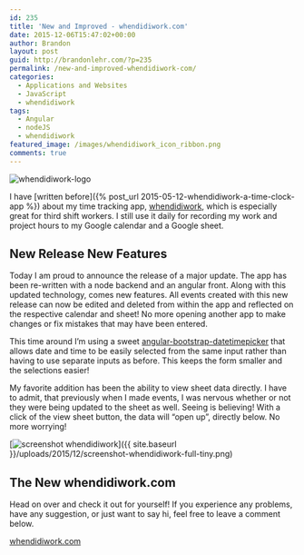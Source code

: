 ```yaml
---
id: 235
title: 'New and Improved - whendidiwork.com'
date: 2015-12-06T15:47:02+00:00
author: Brandon
layout: post
guid: http://brandonlehr.com/?p=235
permalink: /new-and-improved-whendidiwork-com/
categories:
  - Applications and Websites
  - JavaScript
  - whendidiwork
tags:
  - Angular
  - nodeJS
  - whendidiwork
featured_image: /images/whendidiwork_icon_ribbon.png
comments: true
---
```

<img src="{{ site.baseurl }}{{ page.featured_image }}" alt="whendidiwork-logo" class="img-md" />

I have [written before]({% post_url 2015-05-12-whendidiwork-a-time-clock-app %}) about my time tracking app, [whendidiwork](http://whendidiwork.com/), which is especially great for third shift workers. I still use it daily for recording my work and project hours to my Google calendar and a Google sheet.


## New Release New Features

Today I am proud to announce the release of a major update. The app has been re-written with a node backend and an angular front. Along with this updated technology, comes new features. All events created with this new release can now be edited and deleted from within the app and reflected on the respective calendar and sheet! No more opening another app to make changes or fix mistakes that may have been entered.<!--more-->

This time around I&#8217;m using a sweet <a href="https://github.com/dalelotts/angular-bootstrap-datetimepicker" data-pjax="#js-repo-pjax-container">angular-bootstrap-datetimepicker</a> that allows date and time to be easily selected from the same input rather than having to use separate inputs as before. This keeps the form smaller and the selections easier!

My favorite addition has been the ability to view sheet data directly. I have to admit, that previously when I made events, I was nervous whether or not they were being updated to the sheet as well. Seeing is believing! With a click of the view sheet button, the data will &#8220;open up&#8221;, directly below. No more worrying!


[<img class="img-rounded img-border" src="{{ site.baseurl }}/uploads/2015/12/screenshot-whendidiwork-full-tiny-1024x819.png?fit=640%2C512" alt="screenshot whendidiwork" srcset="{{ site.baseurl }}/uploads/2015/12/screenshot-whendidiwork-full-tiny.png?resize=1024%2C819 1024w, {{ site.baseurl }}/uploads/2015/12/screenshot-whendidiwork-full-tiny.png?resize=300%2C240 300w, {{ site.baseurl }}/uploads/2015/12/screenshot-whendidiwork-full-tiny.png?w=1366 1366w, {{ site.baseurl }}/uploads/2015/12/screenshot-whendidiwork-full-tiny.png?w=1280 1280w" sizes="(max-width: 640px) 100vw, 640px" data-recalc-dims="1" />]({{ site.baseurl }}/uploads/2015/12/screenshot-whendidiwork-full-tiny.png)

## The New whendidiwork.com

Head on over and check it out for yourself! If you experience any problems, have any suggestion, or just want to say hi, feel free to leave a comment below.

[whendidiwork.com](http://whendidiwork.com)